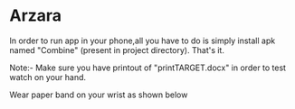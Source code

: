 # Arzara
In order to run app in your phone,all you have to do is simply install apk named "Combine" (present in project directory).
That's it.

Note:- Make sure you have printout of "printTARGET.docx" in order to test watch on your hand.

Wear paper band on your wrist as shown below
